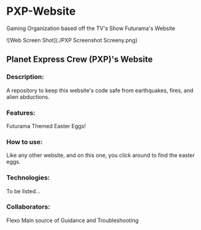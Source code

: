# PXP-Website
Gaming Organization based off the TV's Show Futurama's Website

![Web Screen Shot](./PXP Screenshot Screeny.png)

## Planet Express Crew (PXP)'s Website
### Description:
A repository to keep this website's code safe from earthquakes, fires, and alien abductions.
### Features: 
Futurama Themed Easter Eggs!
### How to use:
Like any other website, and on this one, you click around to find the easter eggs.
### Technologies: 
To be listed...
### Collaborators: 
Flexo Main source of Guidance and Troubleshooting
